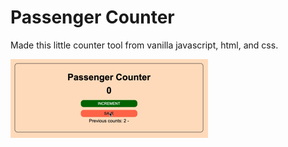 # Passenger Counter
Made this little counter tool from vanilla javascript, html, and css. 

![passenger counter](demo.GIF)